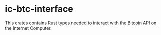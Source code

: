 # ic-btc-interface

This crates contains Rust types needed to interact with the Bitcoin API on the Internet Computer.
